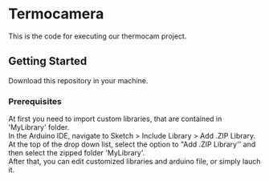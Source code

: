 # Termocamera

This is the code for executing our thermocam project.

## Getting Started

Download this repository in your machine.

### Prerequisites

At first you need to import custom libraries, that are contained in 'MyLibrary' folder. <br />
In the Arduino IDE, navigate to Sketch > Include Library > Add .ZIP Library. At the top of the drop down list, select the option to "Add .ZIP Library'' and then select the zipped folder 'MyLibrary'.<br />
After that, you can edit customized libraries and arduino file, or simply lauch it.
